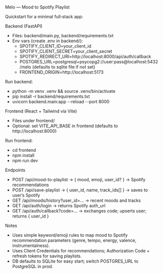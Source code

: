 Melo — Mood to Spotify Playlist

Quickstart for a minimal full‑stack app:

Backend (FastAPI)
- Files: backend/main.py, backend/requirements.txt
- Env vars (create .env in backend/):
  - SPOTIFY_CLIENT_ID=your_client_id
  - SPOTIFY_CLIENT_SECRET=your_client_secret
  - SPOTIFY_REDIRECT_URI=http://localhost:8000/api/auth/callback
  - POSTGRES_URL=postgresql+psycopg2://user:pass@localhost:5432/melo (defaults to sqlite file if not set)
  - FRONTEND_ORIGIN=http://localhost:5173

Run backend:
- python -m venv .venv && source .venv/bin/activate
- pip install -r backend/requirements.txt
- uvicorn backend.main:app --reload --port 8000

Frontend (React + Tailwind via Vite)
- Files under frontend/
- Optional: set VITE_API_BASE in frontend (defaults to http://localhost:8000)

Run frontend:
- cd frontend
- npm install
- npm run dev

Endpoints
- POST /api/mood-to-playlist → { mood, emoji, user_id? } → Spotify recommendations
- POST /api/save-playlist → { user_id, name, track_ids[] } → saves to user’s Spotify
- GET  /api/moods/history?user_id=... → recent moods and tracks
- GET  /api/auth/login → returns Spotify auth_url
- GET  /api/auth/callback?code=... → exchanges code; upserts user; returns { user_id }

Notes
- Uses simple keyword/emoji rules to map mood to Spotify recommendation parameters (genre, tempo, energy, valence, instrumentalness).
- Uses Client Credentials for recommendations; Authorization Code + refresh tokens for saving playlists.
- DB defaults to SQLite for easy start; switch POSTGRES_URL to PostgreSQL in prod.

